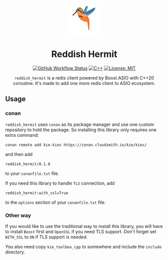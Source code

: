 <div align="center">
<img src="https://raw.githubusercontent.com/Kidsunbo/static_file/main/reddish_hermit/reddish%20hermit.png" style="width:100px; height:100px">
<h1>Reddish Hermit</h1>

[![GitHub Workflow Status](https://img.shields.io/github/workflow/status/Kidsunbo/reddish_hermit/CMake?label=Build&logo=CMake&style=flat-square)](https://github.com/Kidsunbo/reddish_hermit/actions/workflows/cmake.yml)
[![C++](https://img.shields.io/badge/C%2B%2B-20-brightgreen?style=flat-square&logo=cplusplus)](https://isocpp.org)
[![License: MIT](https://img.shields.io/badge/License-MIT-blue.svg)](https://opensource.org/licenses/MIT)


`reddish_hermit` is a redis client powered by Boost.ASIO with C++20 coroutine. It's made to add one more redis client to ASIO ecosystem.
</div>

## Usage
### conan
`reddish_hermit` uses `conan` as its package manager and use one custom repository to hold the package. So installing this library only requires one
extra command:

```
conan remote add kie-kies https://conan.cloudsmith.io/kie/kies/
```

and then add 
```
reddish_hermit/0.1.0
```
to your `conanfile.txt` file.

If you need this library to handle `TLS` connection, add 
```
reddish_hermit:with_ssl=True
```
to the `options` section of your `conanfile.txt` file.

### Other way
If you would like to use the traditional way to install this library, you will have to install `Boost` first and `OpenSSL` if you need TLS support. Don't forget set `WITH_SSL` to `ON` if TLS support is needed.

You also need copy `kie_toolbox_cpp` to somewhere and include the `include` directory.